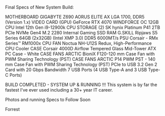Final Specs of New System Build:

MOTHERBOARD	GIGABYTE Z690 AORUS ELITE AX LGA 1700, DDR5 (Version 1.x)
VIDEO CARD (GPU)	GeForce RTX 4070 WINDFORCE OC 12GB 
CPU	Intel 12th Gen i9-12900k CPU
STORAGE  (2)	SK hynix Platinum P41 2TB PCIe NVMe Gen4 M.2 2280 Internal Gaming SSD
RAM	G.SKILL Ripjaws S5 Series  64GB (2x32GB) (Intel XMP 3.0) DDR5 6000MT/s
PSU	Corsair - RMx Series™ RM1000x 
CPU FAN	Noctua NH-U12S Redux, High-Performance CPU Cooler
CASE	Corsair 4000D Airflow Tempered Glass Mid-Tower ATX PC Case - White
CASE FANS	ARCTIC BioniX F120-120 mm Case Fan with PWM Sharing Technology (PST)
CASE FANS	ARCTIC P14 PWM PST - 140 mm Case Fan with PWM Sharing Technology (PST)
PCIe to USB 3.2 Gen 2 Card with 20 Gbps Bandwidth 7 USB Ports (4 USB Type-A and 3 USB Type-C Ports)

BUILD COMPLETED - SYSTEM UP & RUNNING   !!!
This system is by far the fastest I've ever used including a 30+ year IT career. 

Photos and running Specs to Follow Soon

Forrest
